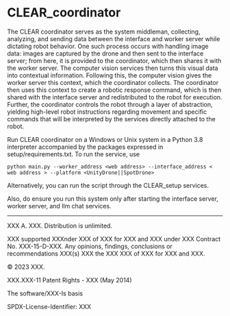 # CLEAR_coordinator

The CLEAR coordinator serves as the system middleman, collecting, analyzing, and sending data between the interface and worker server while dictating robot behavior. One such process occurs with handling image data: images are captured by the drone and then sent to the interface server; from here, it is provided to the coordinator, which then shares it with the worker server. The computer vision services then turns this visual data into contextual information. Following this, the computer vision gives the worker server this context, which the coordinator collects. The coordinator then uses this context to create a robotic response command, which is then shared with the interface server and redistributed to the robot for execution. Further, the coordinator controls the robot through a layer of abstraction, yielding high-level robot instructions regarding movement and specific commands that will be interpreted by the services directly attached to the robot.
 
Run CLEAR coordinator on a Windows or Unix system in a Python 3.8 interpreter accompanied by the packages expressed in setup/requirements.txt. To run the service, use
 
``python main.py --worker_address <web address> --interface_address < web address > --platform <UnityDrone||SpotDrone>``
 
Alternatively, you can run the script through the CLEAR_setup services.
 
Also, do ensure you run this system only after starting the interface server, worker server, and llm chat services.
 
-----

XXX A. XXX. Distribution is unlimited.
 
XXX supported XXXnder XXX of XXX for XXX and XXX under XXX Contract No. XXX-15-D-XXX. Any opinions, findings, conclusions or recommendations XXX(s) XXX the XXX XXX of XXX for XXX and XXX.

© 2023 XXX.

XXX.XXX-11 Patent Rights - XXX (May 2014)

The software/XXX-Is basis

SPDX-License-Identifier: XXX
